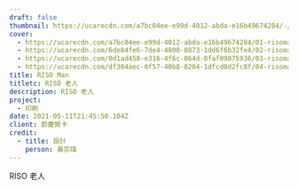 ```yaml
---
draft: false
thumbnail: https://ucarecdn.com/a7bc04ee-e99d-4012-abda-e16b49674284/-/scale_crop/1200x630/smart/
cover:
  - https://ucarecdn.com/a7bc04ee-e99d-4012-abda-e16b49674284/01-risoman-2021聖誕節卡片.webp
  - https://ucarecdn.com/6de84fe6-7de4-4800-8873-1dd6f6b32fe4/02-risoman-2021聖誕節卡片.webp
  - https://ucarecdn.com/0d1ad458-e316-4f6c-864d-0faf09075936/03-risoman-2021虎年卡片.webp
  - https://ucarecdn.com/df304aec-0f57-40b8-8204-1dfcd8d2fc8f/04-risoman-2021虎年卡片.webp
title: RISO Man
titletc: RISO 老人
description: RISO 老人
project:
  - 印刷
date: 2021-05-11T21:45:50.104Z
client: 節慶賀卡
credit:
  - title: 設計
    person: 黃宗瑋
---
```

RISO 老人